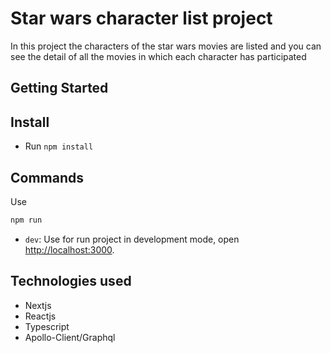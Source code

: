 # Star wars character list project

In this project the characters of the star wars movies are listed and you can see the detail of all the movies in which each character has participated

## Getting Started

## Install

- Run `npm install`

## Commands

Use
```bash
npm run
```
- `dev`: Use for run project in development mode, open [http://localhost:3000](http://localhost:3000).

## Technologies used

- Nextjs
- Reactjs
- Typescript
- Apollo-Client/Graphql